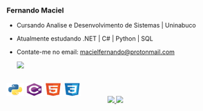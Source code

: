 ### Fernando Maciel



- Cursando Analise e Desenvolvimento de Sistemas | Uninabuco
- Atualmente estudando .NET | C# | Python | SQL
- Contate-me no email: macielfernando@protonmail.com
  <div> 

  <a href="https://www.linkedin.com/in/fernando-maciel-257645151/" target="_blank"><img src="https://img.shields.io/badge/-LinkedIn-%230077B5?style=for-the-badge&logo=linkedin&logoColor=white" target="_blank"></a> 
 
 
 
 
</div>

<div style="display: inline_block"><br>
 
  <img align="center" alt="Rafa-Python" height="30" width="40" src="https://raw.githubusercontent.com/devicons/devicon/master/icons/python/python-original.svg">
  <img align="center" alt="Rafa-Csharp" height="30" width="40" src="https://raw.githubusercontent.com/devicons/devicon/master/icons/csharp/csharp-original.svg">
  <img align="center" alt="Rafa-HTML" height="30" width="40" src="https://raw.githubusercontent.com/devicons/devicon/master/icons/html5/html5-original.svg">
  <img align="center" alt="Rafa-CSS" height="30" width="40" src="https://raw.githubusercontent.com/devicons/devicon/master/icons/css3/css3-original.svg">
  
</div>


<div align="center">
  <a href="https://github.com/nandomaciell">
  <img height="180em" src="https://github-readme-stats.vercel.app/api?username=macielfernando&show_icons=true&theme=dark&include_all_commits=true&count_private=true"/>
  <img height="180em" src="https://github-readme-stats.vercel.app/api/top-langs/?username=macielfernando&layout=compact&langs_count=7&theme=dark"/>
   
</div>
 

    
    

  

